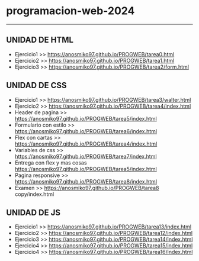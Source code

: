 # programacion-web-2024
---
## UNIDAD DE HTML
- Ejercicio1 >> https://anosmiko97.github.io/PROGWEB/tarea0.html
- Ejercicio2 >> https://anosmiko97.github.io/PROGWEB/tarea1.html
- Ejercicio3 >> https://anosmiko97.github.io/PROGWEB/tarea2/form.html

## UNIDAD DE CSS
- Ejercicio1 >> https://anosmiko97.github.io/PROGWEB/tarea3/walter.html
- Ejercicio2 >> https://anosmiko97.github.io/PROGWEB/tarea4/index.html
- Header de pagina >> https://anosmiko97.github.io/PROGWEB/tarea5/index.html
- Formulario con estilo >> https://anosmiko97.github.io/PROGWEB/tarea6/index.html
- Flex con cartas >> https://anosmiko97.github.io/PROGWEB/tarea4/index.html
- Variables de css >> https://anosmiko97.github.io/PROGWEB/tarea7/index.html
- Entrega con flex y mas cosas https://anosmiko97.github.io/PROGWEB/tarea5/index.html
- Pagina responsive >> https://anosmiko97.github.io/PROGWEB/tarea8/index.html
- Examen >> https://anosmiko97.github.io/PROGWEB/tarea8 copy/index.html

## UNIDAD DE JS
- Ejercicio1 >> https://anosmiko97.github.io/PROGWEB/tarea13/index.html
- Ejercicio2 >> https://anosmiko97.github.io/PROGWEB/tarea12/index.html
- Ejercicio3 >> https://anosmiko97.github.io/PROGWEB/tarea14/index.html
- Ejercicio4 >> https://anosmiko97.github.io/PROGWEB/tarea15/index.html
- Ejercicio4 >> https://anosmiko97.github.io/PROGWEB/tarea16/index.html

